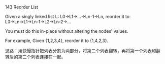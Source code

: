143 Reorder List

Given a singly linked list L: L0→L1→…→Ln-1→Ln,
reorder it to: L0→Ln→L1→Ln-1→L2→Ln-2→…

You must do this in-place without altering the nodes' values.

For example,
Given {1,2,3,4}, reorder it to {1,4,2,3}. 

思路：用快慢指针把列表分割为两部分，将第二个列表翻转，再将第一个列表和翻转后的第二个列表连接在一起。